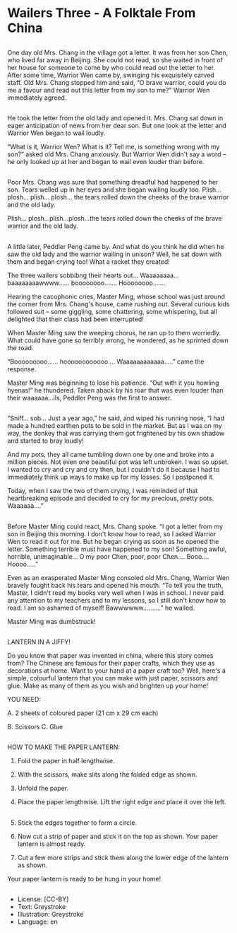# Wailers Three - A Folktale From China

##
One day old Mrs. Chang in the village got a letter. It was from her son Chen, who lived far away in Beijing. She could not read, so she waited in front of her house for someone to come by who could read out the letter to her. After some time, Warrior Wen came by, swinging his exquisitely carved staff. Old Mrs. Chang stopped him and said, “O brave warrior, could you do me a favour and read out this letter from my son to me?” Warrior Wen immediately agreed.

##
He took the letter from the old lady and opened it. Mrs. Chang sat down in eager anticipation of news from her dear son. But one look at the letter and Warrior Wen began to wail loudly.

“What is it, Warrior Wen? What is it? Tell me, is something wrong with my son?” asked old Mrs. Chang anxiously. But Warrior Wen didn't say a word – he only looked up at her and began to wail even louder than before.

##
Poor Mrs. Chang was sure that something dreadful had happened to her son. Tears welled up in her eyes and she began wailing loudly too. Plish... plosh... plish... plosh... the tears rolled down the cheeks of the brave warrior and the old lady.

Plish... plosh...plish...plosh...the tears rolled down the cheeks of the brave warrior and the old lady.

##
A little later, Peddler Peng came by. And what do you think he did when he saw the old lady and the warrior wailing in unison? Well, he sat down with them and began crying too! What a racket they created!

The three wailers sobbibng their hearts out... Waaaaaaaa... baaaaaaaawwww...... boooooooo....... Hoooooooo.......

Hearing the cacophonic cries, Master Ming, whose school was just around the corner from Mrs. Chang's house, came rushing out. Several curious kids followed suit – some giggling, some chattering, some whispering, but all delighted that their class had been interrupted!

When Master Ming saw the weeping chorus, he ran up to them worriedly. What could have gone so terribly wrong, he wondered, as he sprinted down the road.

“Booooooooo...... hoooooooooooo.... Waaaaaaaaaaaa.....” came the response.

Master Ming was beginning to lose his patience. “Out with it you howling hyenas!” he thundered. Taken aback by his roar that was even louder than their waaaaaa...ils, Peddler Peng was the first to answer.

##
“Sniff... sob... Just a year ago,” he said, and wiped his running nose, “I had made a hundred earthen pots to be sold in the market. But as I was on my way, the donkey that was carrying them got frightened by his own shadow and started to bray loudly!

And my pots, they all came tumbling down one by one and broke into a million pieces. Not even one beautiful pot was left unbroken. I was so upset. I wanted to cry and cry and cry then, but I couldn't do it because I had to immediately think up ways to make up for my losses. So I postponed it.

Today, when I saw the two of them crying, I was reminded of that heartbreaking episode and decided to cry for my precious, pretty pots. Waaaaaa....”

##
Before Master Ming could react, Mrs. Chang spoke. “I got a letter from my son in Beijing this morning. I don't know how to read, so I asked Warrior Wen to read it out for me. But he began crying as soon as he opened the letter. Something terrible must have happened to my son! Something awful, horrible, unimaginable... O my poor Chen, poor, poor Chen.... Booo.... Hoooo.....”

Even as an exasperated Master Ming consoled old Mrs. Chang, Warrior Wen bravely fought back his tears and opened his mouth. “To tell you the truth, Master, I didn't read my books very well when I was in school. I never paid any attention to my teachers and to my lessons, so I still don't know how to read. I am so ashamed of myself! Bawwwwww..........” he wailed.

Master Ming was dumbstruck!

##
LANTERN IN A JIFFY!

Do you know that paper was invented in china, where this story comes from? The Chinese are famous for their paper crafts, which they use as decorations at home. Want to your hand at a paper craft too? Well, here's a simple, colourful lantern that you can make with just paper, scissors and glue. Make as many of them as you wish and brighten up your home!

YOU NEED:

A. 2 sheets of coloured paper (21 cm x 29 cm each)

B. Scissors C. Glue

##
HOW TO MAKE THE PAPER LANTERN:

1. Fold the paper in half lengthwise.

2. With the scissors, make slits along the folded edge as shown.

3. Unfold the paper.

4. Place the paper lengthwise. Lift the right edge and place it over the left.

##
5. Stick the edges together to form a circle.

6. Now cut a strip of paper and stick it on the top as shown. Your paper lantern is almost ready.

7. Cut a few more strips and stick them along the lower edge of the lantern as shown.

Your paper lantern is ready to be hung in your home!

##
* License: [CC-BY]
* Text: Greystroke
* Illustration: Greystroke
* Language: en
